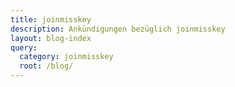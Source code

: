 ```yaml
---
title: joinmisskey
description: Ankündigungen bezüglich joinmisskey
layout: blog-index
query:
  category: joinmisskey
  root: /blog/
---
```

